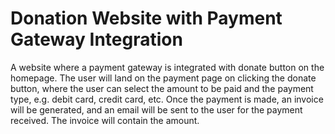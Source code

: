 # Donation Website with Payment Gateway Integration
A website where a payment gateway is integrated with donate button on the homepage. The user will land on the payment page on clicking the donate button, where the user can select the amount to be paid and the payment type, e.g. debit card, credit card, etc. Once the payment is made, an invoice will be generated, and an email will be sent to the user for the payment received. The invoice will contain the amount.
